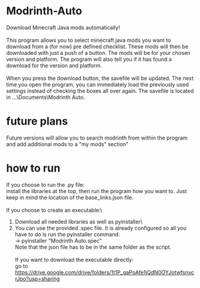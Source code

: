 # Modrinth-Auto
Download Minecraft Java mods automatically!\
\
This program allows you to select minecraft java mods you want to download from a (for now) pre defined checklist. These mods will then be downloaded with just a push of a button. The mods will be for your chosen version and platform. The program will also tell you if it has found a download for the version and platform.\
\
When you press the download button, the savefile will be updated. The next time you open the program, you can immediately load the previously used settings instead of checking the boxes all over again. The savefile is located in ...\Documents\Modrinth Auto\.

# future plans
Future versions will allow you to search modrinth from within the program and add additional mods to a "my mods" section"

# how to run
If you choose to run the .py file:\
install the libraries at the top, then run the program how you want to. Just keep in mind the location of the base_links.json file.\
\
If you choose to create an executable:\
1) Download all needed libraries as well as pyinstaller\
2) You can use the provided .spec file. It is already configured so all you have to do is run the pyinstaller command:\
-> pyinstaller "Modrinth Auto.spec"\
Note that the json file has to be in the same folder as the script.\
\
If you want to download the executable directly:\
go to https://drive.google.com/drive/folders/1t1P_gaPoAfe1jQdN0OYJotwfsnxcrJpo?usp=sharing
